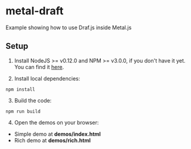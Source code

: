 # metal-draft

Example showing how to use Draf.js inside Metal.js

## Setup

1. Install NodeJS >= v0.12.0 and NPM >= v3.0.0, if you don't have it yet. You
can find it [here](https://nodejs.org).

2. Install local dependencies:

  ```
  npm install
  ```

3. Build the code:

  ```
  npm run build
  ```

4. Open the demos on your browser:

  * Simple demo at **demos/index.html**
  * Rich demo at **demos/rich.html**
